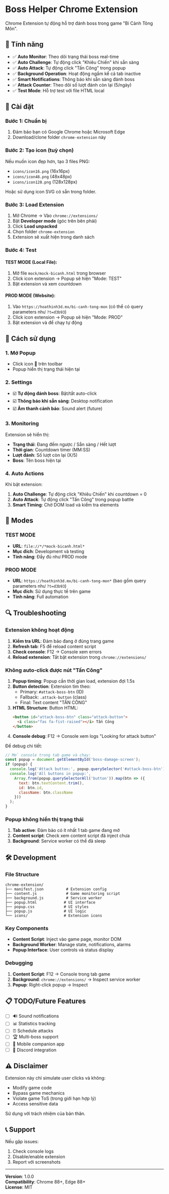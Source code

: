 # Boss Helper Chrome Extension

Chrome Extension tự động hỗ trợ đánh boss trong game "Bí Cảnh Tông Môn".

## 🚀 Tính năng

- ✅ **Auto Monitor**: Theo dõi trạng thái boss real-time  
- ✅ **Auto Challenge**: Tự động click "Khiêu Chiến" khi sẵn sàng
- ✅ **Auto Attack**: Tự động click "Tấn Công" trong popup
- ✅ **Background Operation**: Hoạt động ngầm kể cả tab inactive
- ✅ **Smart Notifications**: Thông báo khi sẵn sàng đánh boss
- ✅ **Attack Counter**: Theo dõi số lượt đánh còn lại (5/ngày)
- ✅ **Test Mode**: Hỗ trợ test với file HTML local

## 🔧 Cài đặt

### Bước 1: Chuẩn bị
1. Đảm bảo bạn có Google Chrome hoặc Microsoft Edge
2. Download/clone folder `chrome-extension` này

### Bước 2: Tạo icon (tuỳ chọn)
Nếu muốn icon đẹp hơn, tạo 3 files PNG:
- `icons/icon16.png` (16x16px)
- `icons/icon48.png` (48x48px)  
- `icons/icon128.png` (128x128px)

Hoặc sử dụng icon SVG có sẵn trong folder.

### Bước 3: Load Extension
1. Mở Chrome → Vào `chrome://extensions/`
2. Bật **Developer mode** (góc trên bên phải)
3. Click **Load unpacked**
4. Chọn folder `chrome-extension`
5. Extension sẽ xuất hiện trong danh sách

### Bước 4: Test
#### TEST MODE (Local File):
1. Mở file `mock/mock-bicanh.html` trong browser
2. Click icon extension → Popup sẽ hiện "Mode: TEST"
3. Bật extension và xem countdown

#### PROD MODE (Website):
1. Vào `https://hoathinh3d.mx/bi-canh-tong-mon` (có thể có query parameters như `?t=d3b93`)
2. Click icon extension → Popup sẽ hiện "Mode: PROD"  
3. Bật extension và để chạy tự động

## 📱 Cách sử dụng

### 1. Mở Popup
- Click icon 🐉 trên toolbar
- Popup hiển thị trạng thái hiện tại

### 2. Settings
- ☑️ **Tự động đánh boss**: Bật/tắt auto-click
- ☑️ **Thông báo khi sẵn sàng**: Desktop notification  
- ☑️ **Âm thanh cảnh báo**: Sound alert (future)

### 3. Monitoring
Extension sẽ hiển thị:
- **Trạng thái**: Đang đếm ngược / Sẵn sàng / Hết lượt
- **Thời gian**: Countdown timer (MM:SS)
- **Lượt đánh**: Số lượt còn lại (X/5)
- **Boss**: Tên boss hiện tại

### 4. Auto Actions
Khi bật extension:
1. **Auto Challenge**: Tự động click "Khiêu Chiến" khi countdown = 0
2. **Auto Attack**: Tự động click "Tấn Công" trong popup battle
3. **Smart Timing**: Chờ DOM load và kiểm tra elements

## 🎯 Modes

### TEST MODE
- **URL**: `file://*/*mock-bicanh.html*`
- **Mục đích**: Development và testing
- **Tính năng**: Đầy đủ như PROD mode

### PROD MODE  
- **URL**: `https://hoathinh3d.mx/bi-canh-tong-mon*` (bao gồm query parameters như `?t=d3b93`)
- **Mục đích**: Sử dụng thực tế trên game
- **Tính năng**: Full automation

## 🔍 Troubleshooting

### Extension không hoạt động
1. **Kiểm tra URL**: Đảm bảo đang ở đúng trang game
2. **Refresh tab**: F5 để reload content script
3. **Check console**: F12 → Console xem errors
4. **Reload extension**: Tắt bật extension trong `chrome://extensions/`

### Không auto-click được nút "Tấn Công"
1. **Popup timing**: Popup cần thời gian load, extension đợi 1.5s
2. **Button detection**: Extension tìm theo:
   - Primary: `#attack-boss-btn` (ID)
   - Fallback: `.attack-button` (class)
   - Final: Text content "TẤN CÔNG"
3. **HTML Structure**: Button HTML:
   ```html
   <button id="attack-boss-btn" class="attack-button">
     <i class="fas fa-fist-raised"></i> Tấn Công
   </button>
   ```
4. **Console debug**: F12 → Console xem logs "Looking for attack button"

Để debug chi tiết:
```javascript
// Mở console trong tab game và chạy:
const popup = document.getElementById('boss-damage-screen');
if (popup) {
  console.log('Attack button:', popup.querySelector('#attack-boss-btn'));
  console.log('All buttons in popup:', 
    Array.from(popup.querySelectorAll('button')).map(btn => ({
      text: btn.textContent.trim(),
      id: btn.id,
      className: btn.className
    }))
  );
}
```

### Popup không hiển thị trạng thái  
1. **Tab active**: Đảm bảo có ít nhất 1 tab game đang mở
2. **Content script**: Check xem content script đã inject chưa
3. **Background**: Service worker có thể đã sleep

## 🛠️ Development

### File Structure
```
chrome-extension/
├── manifest.json          # Extension config
├── content.js             # Game monitoring script  
├── background.js          # Service worker
├── popup.html            # UI interface
├── popup.css             # UI styles
├── popup.js              # UI logic
└── icons/                # Extension icons
```

### Key Components
- **Content Script**: Inject vào game page, monitor DOM
- **Background Worker**: Manage state, notifications, alarms
- **Popup Interface**: User controls và status display

### Debugging
1. **Content Script**: F12 → Console trong tab game
2. **Background**: `chrome://extensions/` → Inspect service worker  
3. **Popup**: Right-click popup → Inspect

## 📋 TODO/Future Features

- [ ] 🔊 Sound notifications
- [ ] 📊 Statistics tracking  
- [ ] ⏰ Schedule attacks
- [ ] 🏆 Multi-boss support
- [ ] 📱 Mobile companion app
- [ ] 🔗 Discord integration

## ⚠️ Disclaimer

Extension này chỉ simulate user clicks và không:
- Modify game code
- Bypass game mechanics  
- Violate game ToS (trong giới hạn hợp lý)
- Access sensitive data

Sử dụng với trách nhiệm của bản thân.

## 📞 Support

Nếu gặp issues:
1. Check console logs
2. Disable/enable extension
3. Report với screenshots

---

**Version**: 1.0.0  
**Compatibility**: Chrome 88+, Edge 88+  
**License**: MIT
